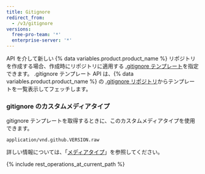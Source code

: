 ```yaml
---
title: Gitignore
redirect_from:
  - /v3/gitignore
versions:
  free-pro-team: '*'
  enterprise-server: '*'
---
```


API を介して新しい {% data variables.product.product_name %} リポジトリを作成する場合、作成時にリポジトリに適用する [.gitignore テンプレート](/github/using-git/ignoring-files)を指定できます。 .gitignore テンプレート API は、{% data variables.product.product_name %} の [.gitignore リポジトリ](https://github.com/github/gitignore)からテンプレートを一覧表示してフェッチします。

### gitignore のカスタムメディアタイプ

gitignore テンプレートを取得するときに、このカスタムメディアタイプを使用できます。

    application/vnd.github.VERSION.raw

詳しい情報については、「[メディアタイプ](/rest/overview/media-types)」を参照してください。

{% include rest_operations_at_current_path %}
